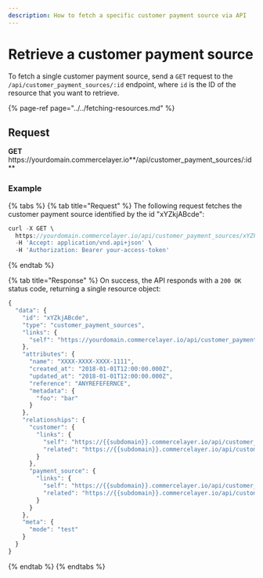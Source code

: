 ```yaml
---
description: How to fetch a specific customer payment source via API
---
```


# Retrieve a customer payment source

To fetch a single customer payment source, send a `GET` request to the `/api/customer_payment_sources/:id` endpoint, where `id` is the ID of the resource that you want to retrieve.

{% page-ref page="../../fetching-resources.md" %}

## Request

**GET** https://<i></i>yourdomain.commercelayer.io**/api/customer_payment_sources/:id**

### **Example**

{% tabs %}
{% tab title="Request" %}
The following request fetches the customer payment source identified by the id "xYZkjABcde":

```javascript
curl -X GET \
  https://yourdomain.commercelayer.io/api/customer_payment_sources/xYZkjABcde \
  -H 'Accept: application/vnd.api+json' \
  -H 'Authorization: Bearer your-access-token'
```
{% endtab %}

{% tab title="Response" %}
On success, the API responds with a `200 OK` status code, returning a single resource object:

```javascript
{
  "data": {
    "id": "xYZkjABcde",
    "type": "customer_payment_sources",
    "links": {
      "self": "https://yourdomain.commercelayer.io/api/customer_payment_sources/xYZkjABcde"
    },
    "attributes": {
      "name": "XXXX-XXXX-XXXX-1111",
      "created_at": "2018-01-01T12:00:00.000Z",
      "updated_at": "2018-01-01T12:00:00.000Z",
      "reference": "ANYREFEFERNCE",
      "metadata": {
        "foo": "bar"
      }
    },
    "relationships": {
      "customer": {
        "links": {
          "self": "https://{{subdomain}}.commercelayer.io/api/customer_payment_sources/{{customer_payment_source_id}}/relationships/customer",
          "related": "https://{{subdomain}}.commercelayer.io/api/customer_payment_sources/{{customer_payment_source_id}}/customer"
        }
      },
      "payment_source": {
        "links": {
          "self": "https://{{subdomain}}.commercelayer.io/api/customer_payment_sources/{{customer_payment_source_id}}/relationships/payment_source",
          "related": "https://{{subdomain}}.commercelayer.io/api/customer_payment_sources/{{customer_payment_source_id}}/payment_source"
        }
      }
    },
    "meta": {
      "mode": "test"
    }
  }
}
```
{% endtab %}
{% endtabs %}
